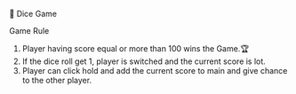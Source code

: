 🎲 Dice Game

Game Rule
1. Player having score equal or more than 100 wins the Game.🏆
2. If the dice roll get 1, player is switched and the current score is lot.
3. Player can click hold and add the current score to main and give chance to the other player.
